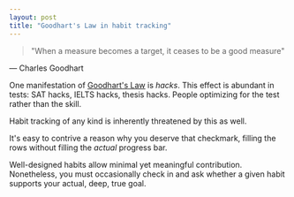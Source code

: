```yaml
---
layout: post
title: "Goodhart's Law in habit tracking"
---
```


> "When a measure becomes a target, it ceases to be a good measure"

&mdash; Charles Goodhart

One manifestation of [Goodhart's Law](https://en.wikipedia.org/wiki/Goodhart%27s_law) is *hacks*. This effect is abundant in tests: SAT hacks, IELTS hacks, thesis hacks. People optimizing for the test rather than the skill.

Habit tracking of any kind is inherently threatened by this as well.

It's easy to contrive a reason why you deserve that checkmark, filling the rows without filling the *actual* progress bar.

Well-designed habits allow minimal yet meaningful contribution. Nonetheless, you must occasionally check in and ask whether a given habit supports your actual, deep, true goal.